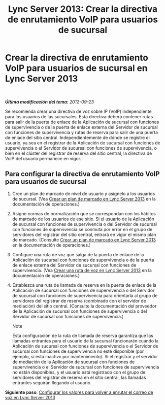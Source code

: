 ﻿---
title: "Lync Server 2013: Crear la directiva de enrutamiento VoIP para usuarios de sucursal"
TOCTitle: Crear la directiva de enrutamiento VoIP para usuarios de sucursal
ms:assetid: 10deca9f-f870-4a42-b25d-e4fc53108658
ms:mtpsurl: https://technet.microsoft.com/es-es/library/Gg398196(v=OCS.15)
ms:contentKeyID: 48274462
ms.date: 01/07/2017
mtps_version: v=OCS.15
ms.translationtype: HT
---

# Crear la directiva de enrutamiento VoIP para usuarios de sucursal en Lync Server 2013

 

_**Última modificación del tema:** 2012-09-23_

Se recomienda crear una directiva de voz sobre IP (VoIP) independiente para los usuarios de las sucursales. Esta directiva deberá contener rutas para salir de la puerta de enlace de la Aplicación de sucursal con funciones de supervivencia o de la puerta de enlace externa del Servidor de sucursal con funciones de supervivencia y rutas de reserva para salir de una puerta de enlace del sitio central. Independientemente de dónde se registre el usuario, ya sea en el registrar de la Aplicación de sucursal con funciones de supervivencia o el Servidor de sucursal con funciones de supervivencia, o bien en el clúster del registrar de reserva del sitio central, la directiva de VoIP del usuario permanece en vigor.

## Para configurar la directiva de enrutamiento VoIP para usuarios de sucursal

1.  Cree un plan de marcado de nivel de usuario y asígnelo a los usuarios de sucursal. (Vea [Crear un plan de marcado en Lync Server 2013](lync-server-2013-create-a-dial-plan.md) en la documentación de operaciones.)

2.  Asigne normas de normalización que se correspondan con los hábitos de marcado de los usuarios de ese sitio. Si el usuario de la Aplicación de sucursal con funciones de supervivencia o del Servidor de sucursal con funciones de supervivencia se conmuta por error en el grupo de servidores del registrar del sitio central, entrará en vigor el mismo plan de marcado. (Consulte [Crear un plan de marcado en Lync Server 2013](lync-server-2013-create-a-dial-plan.md) en la documentación de operaciones.)

3.  Configure una ruta de voz que salga de la puerta de enlace de la Aplicación de sucursal con funciones de supervivencia o de la puerta de enlace externa del Servidor de sucursal con funciones de supervivencia. (Vea [Crear una ruta de voz en Lync Server 2013](lync-server-2013-create-a-voice-route.md) en la documentación de operaciones.)

4.  Establezca una ruta de llamada de reserva en la puerta de enlace de la Aplicación de sucursal con funciones de supervivencia o del Servidor de sucursal con funciones de supervivencia para orientarla al grupo de servidores del registrar de reserva (combinado con el servidor de mediación) del sitio central. (Consulte la documentación del proveedor de la Aplicación de sucursal con funciones de supervivencia o del Servidor de sucursal con funciones de supervivencia.)
    

    > [!NOTE]
    > Esta configuración de la ruta de llamada de reserva garantiza que las llamadas entrantes para el usuario de la sucursal funcionarán cuando la Aplicación de sucursal con funciones de supervivencia o el Servidor de sucursal con funciones de supervivencia no esté disponible (por ejemplo, si está inactivo por mantenimiento). Si el registrar y el servidor de mediación de la Aplicación de sucursal con funciones de supervivencia o el Servidor de sucursal con funciones de supervivencia no están disponibles, y el usuario está registrado con el grupo de servidores del registrar de reserva en el sitio central, las llamadas entrantes seguirán llegando al usuario.



**Siguiente paso**: [Configurar los valores para volver a enrutar el correo de voz en Lync Server 2013](lync-server-2013-configure-voice-mail-rerouting-settings.md)

